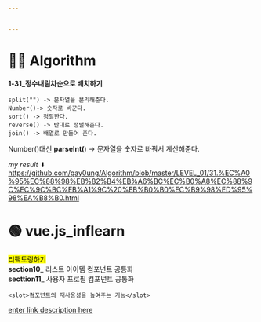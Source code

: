 ```yaml
---


---
```


<h1 id="👩‍💻-algorithm">👩‍💻 Algorithm</h1>
<p><strong>1-31_정수내림차순으로 배치하기</strong></p>
<pre><code>split("") -&gt; 문자열을 분리해준다.
Number()-&gt; 숫자로 바꾼다.
sort() -&gt; 정렬한다.
reverse() -&gt; 반대로 정렬해준다.
join() -&gt; 배열로 만들어 준다.
</code></pre>
<p>Number()대신 <strong>parseInt(</strong>) -&gt; 문자열을 숫자로 바꿔서 계산해준다.</p>
<p><em>my result</em> ⬇<br>
<a href="https://github.com/gay0ung/Algorithm/blob/master/LEVEL_01/31.%EC%A0%95%EC%88%98%EB%82%B4%EB%A6%BC%EC%B0%A8%EC%88%9C%EC%9C%BC%EB%A1%9C%20%EB%B0%B0%EC%B9%98%ED%95%98%EA%B8%B0.html">https://github.com/gay0ung/Algorithm/blob/master/LEVEL_01/31.%EC%A0%95%EC%88%98%EB%82%B4%EB%A6%BC%EC%B0%A8%EC%88%9C%EC%9C%BC%EB%A1%9C%20%EB%B0%B0%EC%B9%98%ED%95%98%EA%B8%B0.html</a></p>
<h1 id="🟢-vue.js_inflearn">🟢 vue.js_inflearn</h1>
<p><mark>리팩토링하기</mark><br>
<strong>section10</strong>_ 리스트 아이템 컴포넌트 공통화<br>
<strong>secttion11</strong>_ 사용자 프로필 컴포넌트 공통화</p>
<pre><code>&lt;slot&gt;컴포넌트의 재사용성을 높여주는 기능&lt;/slot&gt;
</code></pre>
<p><a href="https://joshua1988.github.io/web-development/vuejs/slots/">enter link description here</a></p>

